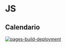 # JS

## Calendario

[![pages-build-deployment](https://github.com/PabloEguilazPerez/PabloEguilazPerez/actions/workflows/pages/pages-build-deployment/badge.svg)](https://github.com/PabloEguilazPerez/PabloEguilazPerez/actions/workflows/pages/pages-build-deployment)


